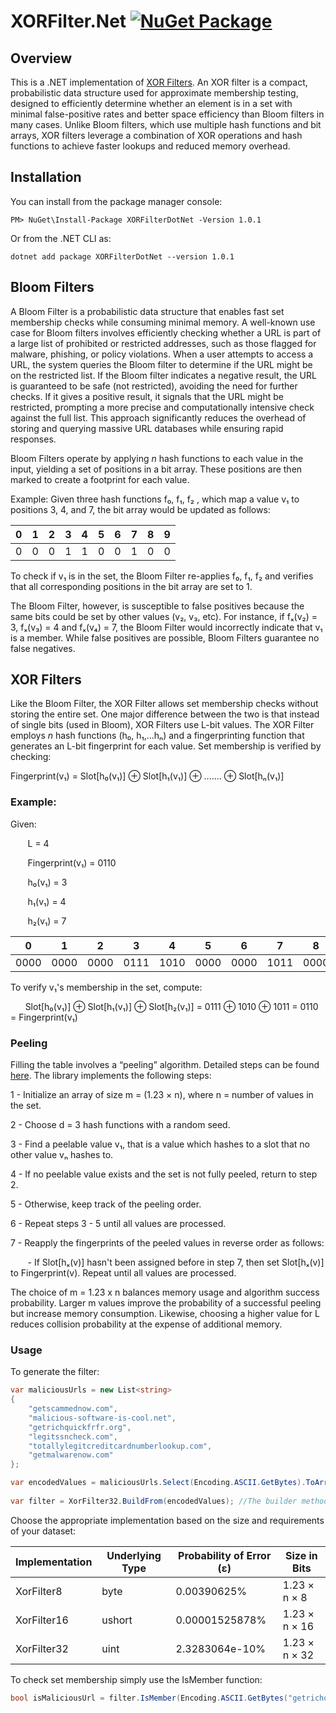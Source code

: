 # XORFilter.Net [![NuGet Package](https://img.shields.io/nuget/v/XorFilterDotnet.svg)](https://www.nuget.org/packages/XORFilterDotNet)

## Overview

This is a .NET implementation of [XOR Filters](https://arxiv.org/pdf/1912.08258.pdf). An XOR filter is a compact, probabilistic data structure used for approximate membership testing, designed to efficiently determine whether an element is in a set with minimal false-positive rates and better space efficiency than Bloom filters in many cases. Unlike Bloom filters, which use multiple hash functions and bit arrays, XOR filters leverage a combination of XOR operations and hash functions to achieve faster lookups and reduced memory overhead.

## Installation

You can install from the package manager console:

`PM> NuGet\Install-Package XORFilterDotNet -Version 1.0.1`

Or from the .NET CLI as:

`dotnet add package XORFilterDotNet --version 1.0.1`

## Bloom Filters

A Bloom Filter is a probabilistic data structure that enables fast set membership checks while consuming minimal memory. A well-known use case for Bloom filters involves efficiently checking whether a URL is part of a large list of prohibited or restricted addresses, such as those flagged for malware, phishing, or policy violations. When a user attempts to access a URL, the system queries the Bloom filter to determine if the URL might be on the restricted list. If the Bloom filter indicates a negative result, the URL is guaranteed to be safe (not restricted), avoiding the need for further checks. If it gives a positive result, it signals that the URL might be restricted, prompting a more precise and computationally intensive check against the full list. This approach significantly reduces the overhead of storing and querying massive URL databases while ensuring rapid responses.

Bloom Filters operate by applying *n* hash functions to each value in the input, yielding a set of positions in a bit array. These positions are then marked to create a footprint for each value.

Example: Given three hash functions  f&#8320;, f&#8321;, f&#8322; , which map a value  v&#8321;  to positions 3, 4, and 7, the bit array would be updated as follows:

| 0 | 1 | 2 | 3 | 4 | 5 | 6 | 7 | 8 | 9 |
| - | - | - | - | - | - | - | - | - | - |
| 0 | 0 | 0 | 1 | 1 | 0 | 0 | 1 | 0 | 0 |

To check if  v&#8321;  is in the set, the Bloom Filter re-applies f&#8320;, f&#8321;, f&#8322; and verifies that all corresponding positions in the bit array are set to 1.

The Bloom Filter, however, is susceptible to false positives because the same bits could be set by other values (v&#8322;, v&#8323;, etc). For instance, if  f&#8339;(v&#8322;) = 3, f&#8339;(v&#8323;) = 4 and f&#8339;(v&#8324;) = 7, the Bloom Filter would incorrectly indicate that  v&#8321;  is a member. While false positives are possible, Bloom Filters guarantee no false negatives.


## XOR Filters

Like the Bloom Filter, the XOR Filter allows set membership checks without storing the entire set. One major difference between the two is that instead of single bits (used in Bloom), XOR Filters use L-bit values. The XOR Filter employs *n* hash functions (h&#8320;, h&#8321;,...h&#8345;) and a fingerprinting function that generates an L-bit fingerprint for each value. Set membership is verified by checking:

Fingerprint(v&#8321;) = Slot[h&#8320;(v&#8321;)] ⊕ Slot[h&#8321;(v&#8321;)] ⊕  ....... ⊕  Slot[h&#8345;(v&#8321;)]


### Example:

Given:  

&nbsp;&nbsp;&nbsp;&nbsp;&nbsp;&nbsp; L = 4  

&nbsp;&nbsp;&nbsp;&nbsp;&nbsp;&nbsp; Fingerprint(v&#8321;) = 0110  

&nbsp;&nbsp;&nbsp;&nbsp;&nbsp;&nbsp; h&#8320;(v&#8321;) = 3  

&nbsp;&nbsp;&nbsp;&nbsp;&nbsp;&nbsp; h&#8321;(v&#8321;) = 4  

&nbsp;&nbsp;&nbsp;&nbsp;&nbsp;&nbsp; h&#8322;(v&#8321;) = 7

| 0 | 1 | 2 | 3 | 4 | 5 | 6 | 7 | 8 | 9 |
| - | - | - | - | - | - | - | - | - | - |
| 0000 | 0000 | 0000 | 0111 | 1010 | 0000 | 0000 | 1011 | 0000 | 0000 |

To verify v&#8321;'s membership in the set, compute:  

&nbsp;&nbsp;&nbsp;&nbsp;&nbsp;&nbsp;Slot[h&#8320;(v&#8321;)] ⊕ Slot[h&#8321;(v&#8321;)] ⊕ Slot[h&#8322;(v&#8321;)]
 = 0111 ⊕ 1010 ⊕ 1011 = 0110 = Fingerprint(v&#8321;)  


### Peeling

Filling the table involves a “peeling” algorithm. Detailed steps can be found [here](https://web.stanford.edu/class/archive/cs/cs166/cs166.1216/lectures/13/Slides13.pdf#page=57). The library implements the following steps:

1 - Initialize an array of size m = (1.23 × n), where n = number of values in the set.

2 - Choose d = 3 hash functions with a random seed.

3 - Find a peelable value v&#8321;, that is a value which hashes to a slot that no other value v&#8345; hashes to.

4 - If no peelable value exists and the set is not fully peeled, return to step 2.

5 - Otherwise, keep track of the peeling order.

6 - Repeat steps 3 - 5 until all values are processed.

7 - Reapply the fingerprints of the peeled values in reverse order as follows:

&nbsp;&nbsp;&nbsp;&nbsp;&nbsp;&nbsp; - If Slot[h&#8339;(v)] hasn't been assigned before in step 7, then set Slot[h&#8339;(v)] to Fingerprint(v). Repeat until all values are processed.  

The choice of m = 1.23 x n  balances memory usage and algorithm success probability. Larger m values improve the probability of a successful peeling but increase memory consumption. Likewise, choosing a higher value for L reduces collision probability at the expense of additional memory.

### Usage

To generate the filter:

```csharp
var maliciousUrls = new List<string>
{
    "getscammednow.com",
    "malicious-software-is-cool.net",
    "getrichquickfrfr.org",
    "legitssncheck.com",
    "totallylegitcreditcardnumberlookup.com",
    "getmalwarenow.com"
};

var encodedValues = maliciousUrls.Select(Encoding.ASCII.GetBytes).ToArray();
            
var filter = XorFilter32.BuildFrom(encodedValues); //The builder method expects a collection of byte arrays
```

Choose the appropriate implementation based on the size and requirements of your dataset:

| Implementation | Underlying Type | Probability of Error (ε) | Size in Bits |
| - | - | - | - |
| XorFilter8 | byte | 0.00390625% | 1.23 × n × 8 |
| XorFilter16 | ushort | 0.00001525878% | 1.23 × n × 16 |
| XorFilter32 | uint | 2.3283064e-10% | 1.23 × n × 32 |

To check set membership simply use the IsMember function:

```csharp
bool isMaliciousUrl = filter.IsMember(Encoding.ASCII.GetBytes("getrichquickfrfr.org")); //Returns true
```